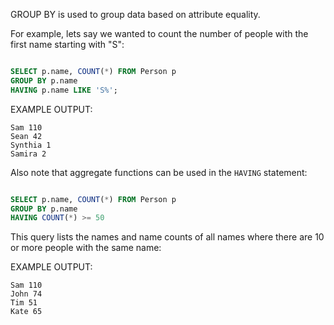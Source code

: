 

GROUP BY is used to group data based on attribute equality.

For example, lets say we wanted to count the number of people with
the first name starting with "S":

```sql

SELECT p.name, COUNT(*) FROM Person p
GROUP BY p.name
HAVING p.name LIKE 'S%';

```
EXAMPLE OUTPUT:
```
Sam 110
Sean 42
Synthia 1
Samira 2
```






Also note that aggregate functions can be used in the `HAVING` statement:

```sql

SELECT p.name, COUNT(*) FROM Person p
GROUP BY p.name
HAVING COUNT(*) >= 50

```
This query lists the names and name counts of all names
where there are 10 or more people with the same name:

EXAMPLE OUTPUT:
```
Sam 110
John 74
Tim 51
Kate 65
```


